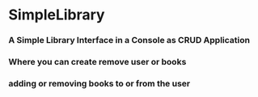 # SimpleLibrary
### A Simple Library Interface in a Console as CRUD Application
### Where you can create remove user or books
### adding or removing books to or from the user
